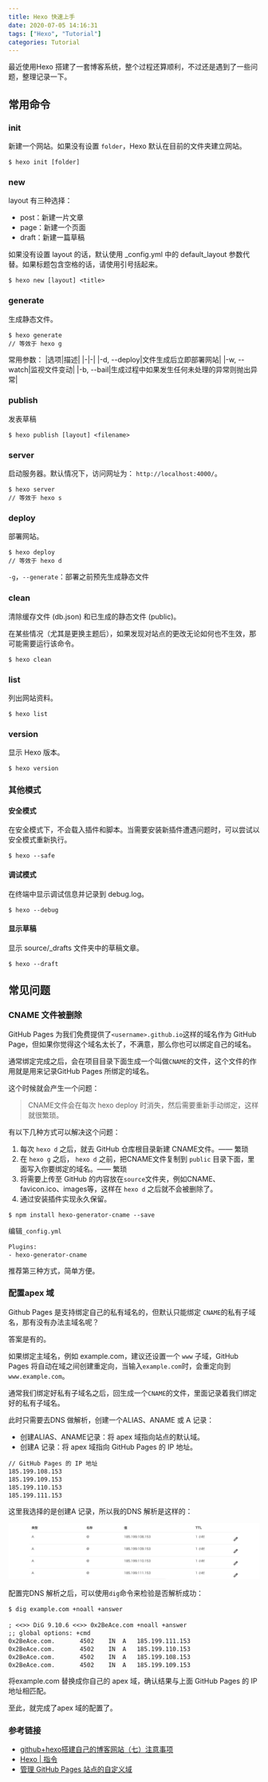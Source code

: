 ```yaml
---
title: Hexo 快速上手
date: 2020-07-05 14:16:31
tags: ["Hexo", "Tutorial"]
categories: Tutorial
---
```


最近使用Hexo 搭建了一套博客系统，整个过程还算顺利，不过还是遇到了一些问题，整理记录一下。

<!-- more -->

## 常用命令

### init
新建一个网站。如果没有设置 `folder`，Hexo 默认在目前的文件夹建立网站。
```
$ hexo init [folder]
```

### new
layout 有三种选择：
* post：新建一片文章
* page：新建一个页面
* draft：新建一篇草稿

如果没有设置 layout 的话，默认使用 _config.yml 中的 default_layout 参数代替。如果标题包含空格的话，请使用引号括起来。
```
$ hexo new [layout] <title>
```

### generate
生成静态文件。
```
$ hexo generate
// 等效于 hexo g
```
常用参数：
|选项|描述|
|-|-|
|-d, --deploy|文件生成后立即部署网站|
|-w, --watch|监视文件变动|
|-b, --bail|生成过程中如果发生任何未处理的异常则抛出异常|

### publish
发表草稿
```
$ hexo publish [layout] <filename>
```

### server
启动服务器。默认情况下，访问网址为： `http://localhost:4000/`。
```
$ hexo server
// 等效于 hexo s
```

### deploy
部署网站。
```
$ hexo deploy
// 等效于 hexo d
```

`-g`，`--generate`：部署之前预先生成静态文件

### clean
清除缓存文件 (db.json) 和已生成的静态文件 (public)。

在某些情况（尤其是更换主题后），如果发现对站点的更改无论如何也不生效，那可能需要运行该命令。
```
$ hexo clean
```

### list
列出网站资料。
```
$ hexo list
```

### version
显示 Hexo 版本。
```
$ hexo version
```

### 其他模式
#### 安全模式
在安全模式下，不会载入插件和脚本。当需要安装新插件遭遇问题时，可以尝试以安全模式重新执行。
```
$ hexo --safe
```

#### 调试模式
在终端中显示调试信息并记录到 debug.log。
```
$ hexo --debug
```

#### 显示草稿
显示 source/_drafts 文件夹中的草稿文章。
```
$ hexo --draft
```

## 常见问题

### CNAME 文件被删除

GitHub Pages 为我们免费提供了`<username>.github.io`这样的域名作为 GitHub Page，但如果你觉得这个域名太长了，不满意，那么你也可以绑定自己的域名。

通常绑定完成之后，会在项目目录下面生成一个叫做`CNAME`的文件，这个文件的作用就是用来记录GitHub Pages 所绑定的域名。

这个时候就会产生一个问题：
> CNAME文件会在每次 hexo deploy 时消失，然后需要重新手动绑定，这样就很繁琐。

有以下几种方式可以解决这个问题：
1. 每次 `hexo d` 之后，就去 GitHub 仓库根目录新建 CNAME文件。—— 繁琐
2. 在 `hexo g` 之后， `hexo d` 之前，把CNAME文件复制到 `public` 目录下面，里面写入你要绑定的域名。—— 繁琐
3. 将需要上传至 GitHub 的内容放在`source`文件夹，例如CNAME、favicon.ico、images等，这样在 `hexo d` 之后就不会被删除了。
4. 通过安装插件实现永久保留。

```
$ npm install hexo-generator-cname --save
```

编辑`_config.yml`
```
Plugins:
- hexo-generator-cname
```
推荐第三种方式，简单方便。

### 配置apex 域
Github Pages 是支持绑定自己的私有域名的，但默认只能绑定 `CNAME`的私有子域名，那有没有办法主域名呢？

答案是有的。

如果绑定主域名，例如 example.com，建议还设置一个 `www` 子域，GitHub Pages 将自动在域之间创建重定向，当输入`example.com`时，会重定向到 `www.example.com`。

通常我们绑定好私有子域名之后，回生成一个`CNAME`的文件，里面记录着我们绑定好的私有子域名。

此时只需要去DNS 做解析，创建一个ALIAS、ANAME 或 A 记录：
* 创建ALIAS、ANAME记录：将 apex 域指向站点的默认域。
* 创建A 记录：将 apex 域指向 GitHub Pages 的 IP 地址。

```
// GitHub Pages 的 IP 地址
185.199.108.153
185.199.109.153
185.199.110.153
185.199.111.153
```

这里我选择的是创建A 记录，所以我的DNS 解析是这样的：

![DNS解析A记录](https://raw.githubusercontent.com/0xAiKang/CDN/master/blog/images/20200706203008.png)

配置完DNS 解析之后，可以使用`dig`命令来检验是否解析成功：

```
$ dig example.com +noall +answer

; <<>> DiG 9.10.6 <<>> 0x2BeAce.com +noall +answer
;; global options: +cmd
0x2BeAce.com.		4502	IN	A	185.199.111.153
0x2BeAce.com.		4502	IN	A	185.199.110.153
0x2BeAce.com.		4502	IN	A	185.199.108.153
0x2BeAce.com.		4502	IN	A	185.199.109.153
```
将example.com 替换成你自己的 apex 域，确认结果与上面 GitHub Pages 的 IP 地址相匹配。

至此，就完成了apex 域的配置了。

### 参考链接
* [github+hexo搭建自己的博客网站（七）注意事项](https://www.cnblogs.com/chengxs/p/7496265.html)
* [Hexo | 指令](https://hexo.io/zh-cn/docs/commands)
* [管理 GitHub Pages 站点的自定义域](https://docs.github.com/cn/github/working-with-github-pages/managing-a-custom-domain-for-your-github-pages-site#configuring-an-apex-domain)